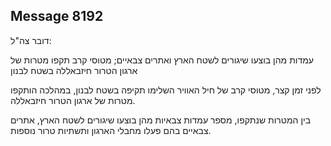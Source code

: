 ## Message 8192

דובר צה"ל:

עמדות מהן בוצעו שיגורים לשטח הארץ ואתרים צבאיים; מטוסי קרב תקפו מטרות של ארגון הטרור חיזבאללה בשטח לבנון

לפני זמן קצר, מטוסי קרב של חיל האוויר השלימו תקיפה בשטח לבנון, במהלכה הותקפו מטרות של ארגון הטרור חיזבאללה.

בין המטרות שנתקפו, מספר עמדות צבאיות מהן בוצעו שיגורים לשטח הארץ, אתרים צבאיים בהם פעלו מחבלי הארגון ותשתיות טרור נוספות.

